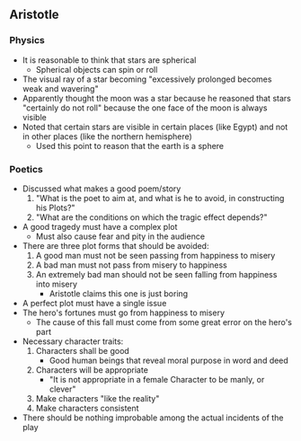 ## Aristotle
### Physics
- It is reasonable to think that stars are spherical
	- Spherical objects can spin or roll
- The visual ray of a star becoming "excessively prolonged becomes weak and wavering"
- Apparently thought the moon was a star because he reasoned that stars "certainly do not roll" because the one face of the moon is always visible
- Noted that certain stars are visible in certain places (like Egypt) and not in other places (like the northern hemisphere)
	- Used this point to reason that the earth is a sphere

### Poetics
- Discussed what makes a good poem/story
	1. "What is the poet to aim at, and what is he to avoid, in constructing his Plots?"
	1. "What are the conditions on which the tragic effect depends?"
- A good tragedy must have a complex plot
	- Must also cause fear and pity in the audience
- There are three plot forms that should be avoided:
	1. A good man must not be seen passing from happiness to misery
	1. A bad man must not pass from misery to happiness
	1. An extremely bad man should not be seen falling from happiness into misery
		- Aristotle claims this one is just boring
- A perfect plot must have a single issue
- The hero's fortunes must go from happiness to misery
	- The cause of this fall must come from some great error on the hero's part
- Necessary character traits:
	1. Characters shall be good
		- Good human beings that reveal moral purpose in word and deed
	1. Characters will be appropriate
		- "It is not appropriate in a female Character to be manly, or clever"
	1. Make characters "like the reality"
	1. Make characters consistent
- There should be nothing improbable among the actual incidents of the play

